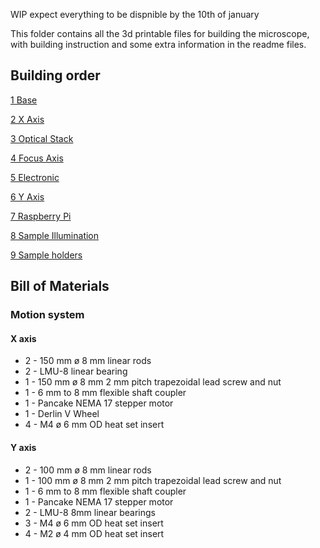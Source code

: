 WIP expect everything to be dispnible by the 10th of january

This folder contains all the 3d printable files for building the microscope, with building instruction and some extra information in the readme files.

## Building order

[1 Base](mecanical_stage/base_plate/readme.md)

[2 X Axis](mecanical_stage/X_axis/readme.md)

[3 Optical Stack](optical_stack/readme.md)

[4 Focus Axis](mecanical_stage/Focus_axis/readme.md)

[5 Electronic](electronic/readme.md)

[6 Y Axis](mecanical_stage/Y_axis/readme.md)

[7 Raspberry Pi](raspberryPi/readme.md)

[8 Sample Illumination](mecanical_stage/Y_axis/readme.md)

[9 Sample holders](sample_holders)

## Bill of Materials

### Motion system

#### X axis

* 2 - 150 mm ø 8 mm linear rods
* 2 - LMU-8 linear bearing
* 1 - 150 mm ø 8 mm 2 mm pitch trapezoidal lead screw and nut
* 1 - 6 mm to 8 mm flexible shaft coupler
* 1 - Pancake NEMA 17 stepper motor
* 1 - Derlin V Wheel
* 4 - M4 ø 6 mm OD heat set insert

#### Y axis

* 2 - 100 mm ø 8 mm linear rods
* 1 - 100 mm ø 8 mm 2 mm pitch trapezoidal lead screw and nut
* 1 - 6 mm to 8 mm flexible shaft coupler
* 1 - Pancake NEMA 17 stepper motor
* 2 - LMU-8 8mm linear bearings
* 3 - M4 ø 6 mm OD heat set insert
* 4 - M2 ø 4 mm OD heat set insert
